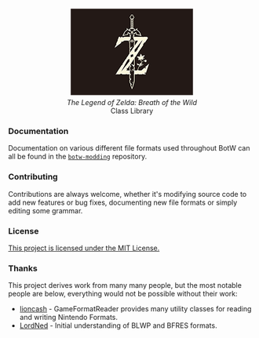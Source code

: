 <p align="center">
  <img src="logo.png"/><br>
  <i>The Legend of Zelda: Breath of the Wild</i><br>
  Class Library
</p>

### Documentation
Documentation on various different file formats used throughout BotW can all be
found in the [`botw-modding`](https://github.com/HandsomeMatt/botw-modding) repository.

### Contributing
Contributions are always welcome, whether it's modifying source code to add new
features or bug fixes, documenting new file formats or simply editing some
grammar.

### License
[This project is licensed under the MIT License.](LICENSE)

### Thanks
This project derives work from many many people, but the most notable people are below,
everything would not be possible without their work:

* [lioncash](https://github.com/lioncash) - GameFormatReader provides many utility
  classes for reading and writing Nintendo Formats.
* [LordNed](https://github.com/LordNed) - Initial understanding of BLWP and BFRES
  formats.
